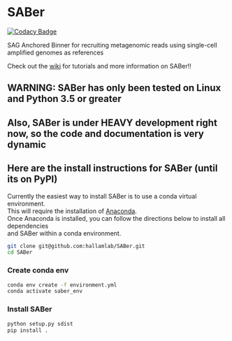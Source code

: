 # SABer

[![Codacy Badge](https://api.codacy.com/project/badge/Grade/1a2954edef114b81a583bb23ffba2ace)](https://app.codacy.com/gh/hallamlab/SABer?utm_source=github.com&utm_medium=referral&utm_content=hallamlab/SABer&utm_campaign=Badge_Grade_Dashboard)

SAG Anchored Binner for recruiting metagenomic reads using single-cell amplified genomes as references

Check out the [wiki](https://github.com/hallamlab/SABer/wiki) for tutorials and more information on SABer!!

## WARNING: SABer has only been tested on Linux and Python 3.5 or greater
## Also, SABer is under HEAVY development right now, so the code and documentation is very dynamic
## Here are the install instructions for SABer (until its on PyPI)
Currently the easiest way to install SABer is to use a conda virtual environment.  
This will require the installation of [Anaconda](https://www.anaconda.com/distribution/).  
Once Anaconda is installed, you can follow the directions below to install all dependencies  
and SABer within a conda environment.
```sh
git clone git@github.com:hallamlab/SABer.git  
cd SABer  
```
### Create conda env
```sh
conda env create -f environment.yml 
conda activate saber_env  
```
### Install SABer
```sh
python setup.py sdist
pip install .
```
